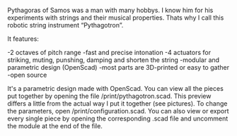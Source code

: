 Pythagoras of Samos was a man with many hobbys. I know him for his experiments with strings and their musical properties. Thats why I call this robotic string instrument “Pythagotron”.

It features:

-2 octaves of pitch range
-fast and precise intonation
-4 actuators for striking, muting, punshing, damping and shorten the string
-modular and parametric design (OpenScad)
-most parts are 3D-printed or easy to gather
-open source


It's a parametric design made with OpenScad. You can view all the pieces put together by opening the file /print/pythagotron.scad. This preview differs a little from the actual way I put it together (see pictures).
To change the parameters, open /print/configuration.scad. You can also view or export every single piece by opening the corresponding .scad file and uncomment the module at the end of the file.
